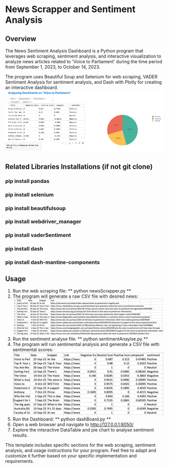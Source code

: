 # News Scrapper and Sentiment Analysis

## Overview

The News Sentiment Analysis Dashboard is a Python program that leverages web scraping, sentiment analysis, and interactive visualization to analyze news articles related to 'Voice to Parliament' during the time period from September 1, 2023, to October 14, 2023. 

The program uses Beautiful Soup and Selenium for web scraping, VADER Sentiment Analysis for sentiment analysis, and Dash with Plotly for creating an interactive dashboard.
![dashboard overview](image-1.png)


## Related Libraries Installations (if not git clone)

### pip install pandas
### pip install selenium
### pip install beautifulsoup
### pip install webdriver_manager
### pip install vaderSentiment
### pip install dash
### pip install dash-mantine-components

## Usage
1. Run the web scraping file:
    ** python newsScrapper.py **
2. The program will generate a raw CSV file with desired news:
![original news data](image-2.png)
3. Run the sentiment analyse file:
   ** python sentimentAnaylse.py **
4. The program will run sentimental analysis and generate a CSV file with sentimental scores:
![sentimental analysis](image-3.png)
5. Run the Dashboard:
   ** python dashBoard.py **
6. Open a web browser and navigate to http://127.0.0.1:8050/
7. Explore the interactive DataTable and pie chart to analyse sentiment results.


This template includes specific sections for the web scraping, sentiment analysis, and usage instructions for your program. Feel free to adapt and customize it further based on your specific implementation and requirements.
